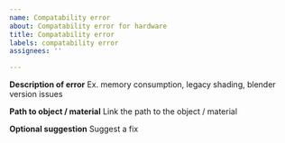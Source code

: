 ```yaml
---
name: Compatability error
about: Compatability error for hardware
title: Compatability error
labels: compatability error
assignees: ''

---
```


**Description of error**
Ex. memory consumption, legacy shading, blender version issues

**Path to  object / material**
Link the path to the object / material

**Optional suggestion**
Suggest a fix
